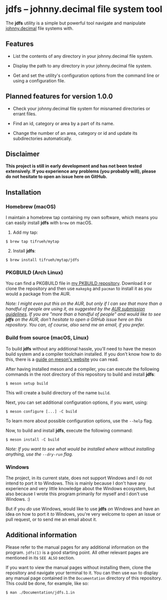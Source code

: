 # jdfs – johnny.decimal file system tool

The **jdfs** utility is a simple but powerful tool navigate and manipulate
[johnny.decimal](https://johnnydecimal.com) file systems with.

## Features

- List the contents of any directory in your johnny.decimal file system.

- Display the path to any directory in your johnny.decimal file system.

- Get and set the utility's configuration options from the command line or using
  a configuration file.

## Planned features for version 1.0.0

- Check your johnny.decimal file system for misnamed directories or errant
  files.

- Find an id, category or area by a part of its name.

- Change the number of an area, category or id and update its subdirectories
  automatically.

## Disclaimer

**This project is still in early development and has not been tested
extensively. If you experience any problems (you probably will), please do not
hesitate to open an issue here on GitHub.**

## Installation

### Homebrew (macOS)

I maintain a homebrew tap containing my own software, which means you can
easily install **jdfs** with `brew` on macOS.

1. Add my tap:

```console
$ brew tap tifrueh/mytap
```

2. Install **jdfs**:

```console
$ brew install tifrueh/mytap/jdfs
```

### PKGBUILD (Arch Linux)

You can find a PKGBUILD file in [my PKBUILD
repository](https://github.com/tifrueh/PKGBUILDs/tree/main/tifrueh/jdfs).
Download it or clone the repository and then use `makepkg` and `pacman` to
install it as you would a package from the AUR.

*Note: I might even put this on the AUR, but only if I can see that more than a
handful of people are using it, as suggested by the [AUR submission
guidelines](https://wiki.archlinux.org/title/AUR_submission_guidelines). If you
are "more than a handful of people" and would like to see **jdfs** on the AUR,
don't hesitate to open a GitHub issue here on this repository. You can, of
course, also send me an email, if you prefer.*

### Build from source (macOS, Linux)

To build **jdfs** without any additional hassle, you'll need to have the meson
build system and a compiler toolchain installed. If you don't know how to do
this, there is a [guide on meson's
website](https://mesonbuild.com/SimpleStart.html) you can read.

After having installed meson and a compiler, you can execute the following
commands in the root directory of this repository to build and install **jdfs**:

```console
$ meson setup build
```

This will create a build directory of the name `build`.

Next, you can set additional configuration options, if you want, using:

```console
$ meson configure [...] -C build
```

To learn more about possible configuration options, use the `--help` flag.

Now, to build and install **jdfs**, execute the following command:

```console
$ meson install -C build
```

*Note: If you want to see what would be installed where without installing
anything, use the `--dry-run` flag.*

### Windows

The project, in its current state, does not support Windows and I do not intend
to port it to Windows. This is mainly because I don't have any experience and
very little knowledge about the Windows ecosystem, but also because I wrote
this program primarily for myself and I don't use Windows. :)

But if you *do* use Windows, would like to use **jdfs** *on* Windows and have an
idea on how to port it *to* Windows, you're very welcome to open an issue or
pull request, or to send me an email about it.

## Additional information

Please refer to the manual pages for any additional information on the program.
`jdfs(1)` is a good starting point. All other relevant pages are mentioned in its
`SEE ALSO` section.

If you want to view the manual pages without installing them, clone the
repository and navigate your terminal to it. You can then use `man` to display
any manual page contained in the `Documentation` directory of this repository.
This could be done, for example, like so:

```console
$ man ./Documentation/jdfs.1.in
```
